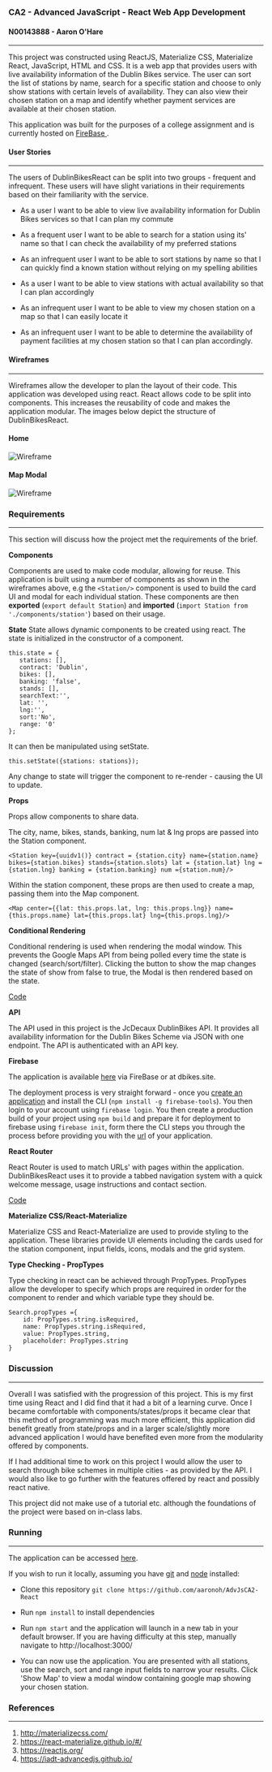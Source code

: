 ### CA2 - Advanced JavaScript - React Web App Development
#### N00143888 - Aaron O'Hare
---
This project was constructed using ReactJS, Materialize CSS, Materialize React, JavaScript, HTML and CSS.  It is a web app that provides users with live availability information of the Dublin Bikes service. The user can sort the list of stations by name, search for a specific station and choose to only show stations with certain levels of availability. They can also view their chosen station on a map and identify whether payment services are available at their chosen station.

This application was built for the purposes of a college assignment and is currently hosted on [FireBase ](https://dbikes-react-1523440340962.firebaseapp.com/ "ReactDublinBikes").

#### User Stories
---

The users of DublinBikesReact can be split into two groups - frequent and infrequent. These users will have slight variations in their requirements based on their familiarity with the service.

* As a user I want to be able to view live availability information for Dublin Bikes services so that I can plan my commute

* As a frequent user I want to be able to search for a station using its' name so that I can check the availability of my preferred stations

* As an infrequent user I want to be able to sort stations by name so that I can quickly find a known station without relying on my spelling abilities

* As a user I want to be able to view stations with actual availability so that I can plan accordingly

* As an infrequent user I want to be able to view my chosen station on a map so that I can easily locate it

* As an infrequent user I want to be able to determine the availability of payment facilities at my chosen station so that I can plan accordingly.

#### Wireframes
---

Wireframes allow the developer to plan the layout of their code. This application was developed using react. React allows code to be split into components. This increases the reusability of code and makes the application modular. The images below depict the structure of DublinBikesReact.

#### Home
![Wireframe](https://i.imgur.com/sFvhDvu.jpg)

#### Map Modal
![Wireframe](https://i.imgur.com/6GaTGeo.jpg)

### Requirements
---

This section will discuss how the project met the requirements of the brief.

**Components**

Components are used to make code modular, allowing for reuse. This application is built using a number of components as shown in the wireframes above, e.g the `<Station/>` component is used to build the card UI and modal for each individual station. These components are then **exported** (`export default Station`)
and **imported** (`import Station from './components/station'`) based on their usage.

**State**
State allows dynamic components to be created using react. The state is initialized in the constructor of a component.

 ```
this.state = {
    stations: [],
    contract: 'Dublin',
    bikes: [],
    banking: 'false',
    stands: [],
    searchText:'',
    lat: '',
    lng:'',
    sort:'No',
    range: '0'
};
```

It can then be manipulated using setState.

`this.setState({stations: stations});`

Any change to state will trigger the component to re-render - causing the UI to update.

**Props**

Props allow components to share data.

The city, name, bikes, stands, banking, num lat & lng props are passed into the Station component.

`<Station key={uuidv1()} contract = {station.city} name={station.name} bikes={station.bikes} stands={station.slots} lat = {station.lat} lng = {station.lng} banking = {station.banking} num ={station.num}/>`

Within the station component, these props are then used to create a map, passing them into the Map component.

`<Map center={{lat: this.props.lat, lng: this.props.lng}} name={this.props.name} lat={this.props.lat}
                      lng={this.props.lng}/>`

**Conditional Rendering**

Conditional rendering is used when rendering the modal window. This prevents the Google Maps API from being polled every time the state is changed (search/sort/filter). Clicking the button to show the map changes the state of show from false to true, the Modal is then rendered based on the state.

[Code](https://github.com/aaronoh/AdvJsCA2-React/blob/master/src/components/station.js#L32)


**API**

The API used in this project is the JcDecaux DublinBikes API. It provides all availability information for the Dublin Bikes Scheme via JSON with one endpoint. The API is authenticated with an API key.

**Firebase**

The application is available [here](https://dbikes-react-1523440340962.firebaseapp.com/) via FireBase or at dbikes.site.

The deployment process is very straight forward - once you [create an application](https://console.firebase.google.com/) and install the CLI (`npm install -g firebase-tools`). You then login to your account using `firebase login`. You then create a production build of your project using `npm build` and prepare it for deployment to firebase using `firebase init`, form there the CLI steps you through the process before providing you with the [url](https://dbikes-react-1523440340962.firebaseapp.com/) of your application.

**React Router**

React Router is used to match URLs' with pages within the application. DublinBikesReact uses it to provide a tabbed navigation system with a quick welcome message, usage instructions and contact section.

[Code](https://github.com/aaronoh/AdvJsCA2-React/blob/master/src/components/router.js)

**Materialize CSS/React-Materialize**

Materialize CSS and React-Materialize are used to provide styling to the application. These libraries provide UI elements including the cards used for the station component, input fields, icons, modals and the grid system.

**Type Checking - PropTypes**

Type checking in react can be achieved through PropTypes. PropTypes allow the developer to specify which props are required in order for the component to render and which variable type they should be.

```
Search.propTypes ={
    id: PropTypes.string.isRequired,
    name: PropTypes.string.isRequired,
    value: PropTypes.string,
    placeholder: PropTypes.string
}
```


### Discussion
---

Overall I was satisfied with the progression of this project. This is my first time using React and I did find that it had a bit of a learning curve. Once I became comfortable with components/states/props it became clear that this method of programming was much more efficient, this application did benefit greatly from state/props and in a larger scale/slightly more advanced application I would have benefited even more from the modularity offered by components.

If I had additional time to work on this project I would allow the user to search through bike schemes in multiple cities - as provided by the API. I would also like to go further with the features offered by react and possibly react native.

This project did not make use of a tutorial etc. although the foundations of the project were based on in-class labs.


### Running
---

The application can be accessed  [here](https://dbikes-react-1523440340962.firebaseapp.com/).


If you wish to run it locally, assuming you have [git](https://git-scm.com/) and [node](https://nodejs.org/en/) installed:

* Clone this repository `git clone https://github.com/aaronoh/AdvJsCA2-React`

* Run `npm install` to install dependencies

* Run `npm start` and the application will launch in a new tab in your default browser. If you are having difficulty at this step, manually navigate to http://localhost:3000/

* You can now use the application. You are presented with all stations, use the search, sort and range input fields to narrow your results. Click 'Show Map' to view a modal window containing google map showing your chosen station.

### References
---

1. http://materializecss.com/
2. https://react-materialize.github.io/#/
3. https://reactjs.org/
4. https://iadt-advancedjs.github.io/

